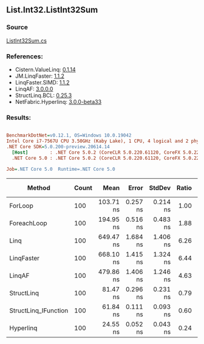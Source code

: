 ﻿## List.Int32.ListInt32Sum

### Source
[ListInt32Sum.cs](../LinqBenchmarks/List/Int32/ListInt32Sum.cs)

### References:
- Cistern.ValueLinq: [0.1.14](https://www.nuget.org/packages/Cistern.ValueLinq/0.1.14)
- JM.LinqFaster: [1.1.2](https://www.nuget.org/packages/JM.LinqFaster/1.1.2)
- LinqFaster.SIMD: [1.1.2](https://www.nuget.org/packages/LinqFaster.SIMD/1.0.3)
- LinqAF: [3.0.0.0](https://www.nuget.org/packages/LinqAF/3.0.0.0)
- StructLinq.BCL: [0.25.3](https://www.nuget.org/packages/StructLinq.BCL/0.25.3)
- NetFabric.Hyperlinq: [3.0.0-beta33](https://www.nuget.org/packages/NetFabric.Hyperlinq/3.0.0-beta33)

### Results:
``` ini

BenchmarkDotNet=v0.12.1, OS=Windows 10.0.19042
Intel Core i7-7567U CPU 3.50GHz (Kaby Lake), 1 CPU, 4 logical and 2 physical cores
.NET Core SDK=5.0.200-preview.20614.14
  [Host]        : .NET Core 5.0.2 (CoreCLR 5.0.220.61120, CoreFX 5.0.220.61120), X64 RyuJIT
  .NET Core 5.0 : .NET Core 5.0.2 (CoreCLR 5.0.220.61120, CoreFX 5.0.220.61120), X64 RyuJIT

Job=.NET Core 5.0  Runtime=.NET Core 5.0  

```
|               Method | Count |      Mean |    Error |   StdDev | Ratio | RatioSD |  Gen 0 | Gen 1 | Gen 2 | Allocated |
|--------------------- |------ |----------:|---------:|---------:|------:|--------:|-------:|------:|------:|----------:|
|              ForLoop |   100 | 103.71 ns | 0.257 ns | 0.214 ns |  1.00 |    0.00 |      - |     - |     - |         - |
|          ForeachLoop |   100 | 194.95 ns | 0.516 ns | 0.483 ns |  1.88 |    0.01 |      - |     - |     - |         - |
|                 Linq |   100 | 649.47 ns | 1.684 ns | 1.406 ns |  6.26 |    0.02 | 0.0191 |     - |     - |      40 B |
|           LinqFaster |   100 | 668.10 ns | 1.415 ns | 1.324 ns |  6.44 |    0.02 | 0.0191 |     - |     - |      40 B |
|               LinqAF |   100 | 479.86 ns | 1.406 ns | 1.246 ns |  4.63 |    0.02 |      - |     - |     - |         - |
|           StructLinq |   100 |  81.47 ns | 0.296 ns | 0.231 ns |  0.79 |    0.00 | 0.0153 |     - |     - |      32 B |
| StructLinq_IFunction |   100 |  61.84 ns | 0.111 ns | 0.093 ns |  0.60 |    0.00 |      - |     - |     - |         - |
|            Hyperlinq |   100 |  24.55 ns | 0.052 ns | 0.043 ns |  0.24 |    0.00 |      - |     - |     - |         - |
